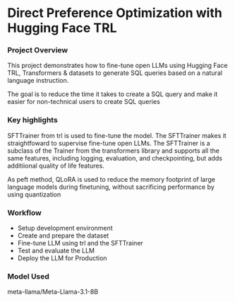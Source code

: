 # Direct Preference Optimization with Hugging Face TRL

### Project Overview
This project demonstrates how to fine-tune open LLMs using Hugging Face TRL, Transformers & datasets to generate SQL queries based on a natural language instruction.

The goal is to reduce the time it takes to create a SQL query and make it easier for non-technical users to create SQL queries

### Key highlights

SFTTrainer from trl is used to fine-tune the model. The SFTTrainer makes it straightfoward to supervise fine-tune open LLMs. The SFTTrainer is a subclass of the Trainer from the transformers library and supports all the same features, including logging, evaluation, and checkpointing, but adds additiional quality of life features.

As peft method, QLoRA is used to reduce the memory footprint of large language models during finetuning, without sacrificing performance by using quantization

### Workflow
- Setup development environment
- Create and prepare the dataset
- Fine-tune LLM using trl and the SFTTrainer
- Test and evaluate the LLM
- Deploy the LLM for Production

### Model Used
meta-llama/Meta-Llama-3.1-8B


